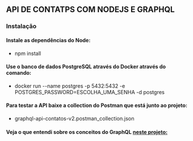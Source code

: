 ## API DE CONTATPS COM NODEJS E GRAPHQL

### Instalação

#### Instale as dependências do Node:
- npm install

#### Use o banco de dados PostgreSQL através do Docker através do comando:
- docker run --name postgres -p 5432:5432 -e POSTGRES_PASSWORD=ESCOLHA_UMA_SENHA -d postgres

#### Para testar a API baixe a collection do Postman que está junto ao projeto:
- graphql-api-contatos-v2.postman_collection.json


#### Veja o que entendi sobre os conceitos do GraphQL [neste projeto:](https://github.com/allangadelha/graphql-api-contatos/wiki)